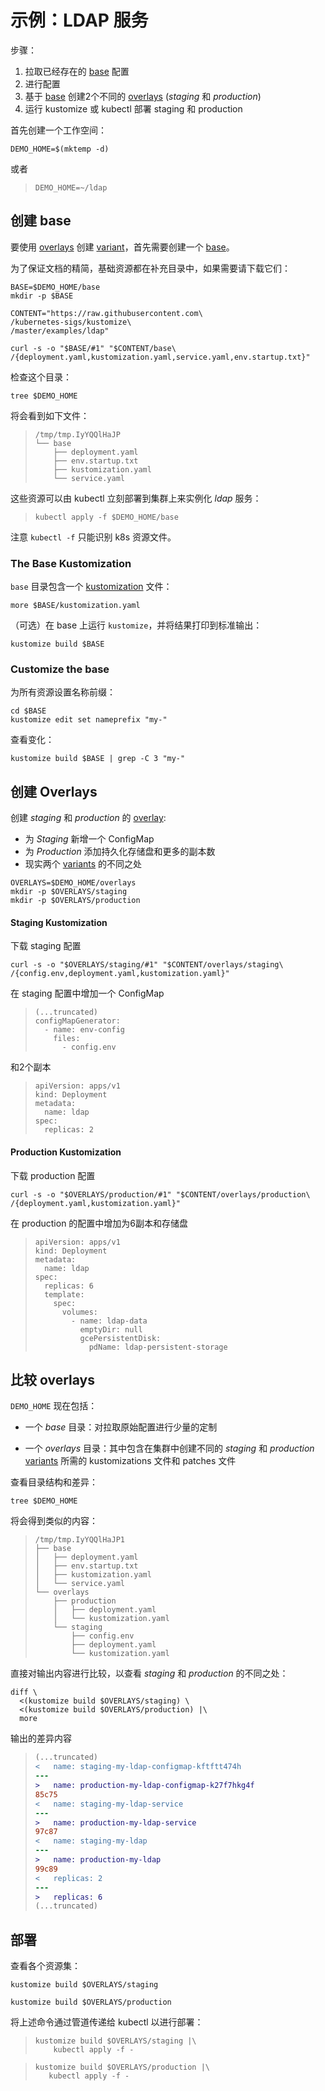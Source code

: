 [base]: ../../docs/glossary.md#base
[gitops]: ../../docs/glossary.md#gitops
[kustomization]: ../../docs/glossary.md#kustomization
[overlay]: ../../docs/glossary.md#overlay
[overlays]: ../../docs/glossary.md#overlay
[variant]: ../../docs/glossary.md#variant
[variants]: ../../docs/glossary.md#variant

# 示例：LDAP 服务

步骤：

 1. 拉取已经存在的 [base] 配置
 2. 进行配置
 3. 基于 [base] 创建2个不同的 [overlays] (_staging_ 和 _production_)
 4. 运行 kustomize 或 kubectl 部署 staging 和 production

首先创建一个工作空间：

<!-- @makeWorkplace @testAgainstLatestRelease -->
```
DEMO_HOME=$(mktemp -d)
```

或者

> ```
> DEMO_HOME=~/ldap
> ```

## 创建 base

要使用 [overlays] 创建 [variant]，首先需要创建一个 [base]。

为了保证文档的精简，基础资源都在补充目录中，如果需要请下载它们：

<!-- @downloadBase @testAgainstLatestRelease -->
```
BASE=$DEMO_HOME/base
mkdir -p $BASE

CONTENT="https://raw.githubusercontent.com\
/kubernetes-sigs/kustomize\
/master/examples/ldap"

curl -s -o "$BASE/#1" "$CONTENT/base\
/{deployment.yaml,kustomization.yaml,service.yaml,env.startup.txt}"
```

检查这个目录：

<!-- @runTree -->
```
tree $DEMO_HOME
```

将会看到如下文件：

> ```
> /tmp/tmp.IyYQQlHaJP
> └── base
>     ├── deployment.yaml
>     ├── env.startup.txt
>     ├── kustomization.yaml
>     └── service.yaml
> ```

这些资源可以由 kubectl 立刻部署到集群上来实例化 _ldap_ 服务：

> ```
> kubectl apply -f $DEMO_HOME/base
> ```

注意 `kubectl -f` 只能识别 k8s 资源文件。

### The Base Kustomization

`base` 目录包含一个 [kustomization] 文件：

<!-- @showKustomization @testAgainstLatestRelease -->
```
more $BASE/kustomization.yaml
```

（可选）在 base 上运行 `kustomize`，并将结果打印到标准输出：

<!-- @buildBase @testAgainstLatestRelease -->
```
kustomize build $BASE
```

### Customize the base

为所有资源设置名称前缀：

<!-- @namePrefix @testAgainstLatestRelease -->
```
cd $BASE
kustomize edit set nameprefix "my-"
```

查看变化：
<!-- @checkNameprefix @testAgainstLatestRelease -->
```
kustomize build $BASE | grep -C 3 "my-"
```

## 创建 Overlays

创建 _staging_ 和 _production_ 的 [overlay]:

 * 为 _Staging_ 新增一个 ConfigMap
 * 为 _Production_ 添加持久化存储盘和更多的副本数
 * 现实两个 [variants] 的不同之处

<!-- @overlayDirectories @testAgainstLatestRelease -->
```
OVERLAYS=$DEMO_HOME/overlays
mkdir -p $OVERLAYS/staging
mkdir -p $OVERLAYS/production
```

#### Staging Kustomization

下载 staging 配置

<!-- @downloadStagingKustomization @testAgainstLatestRelease -->
```
curl -s -o "$OVERLAYS/staging/#1" "$CONTENT/overlays/staging\
/{config.env,deployment.yaml,kustomization.yaml}"
```

在 staging 配置中增加一个 ConfigMap
> ```cat $OVERLAYS/staging/kustomization.yaml
> (...truncated)
> configMapGenerator:
>   - name: env-config
>     files:
>       - config.env
> ```
和2个副本
> ```cat $OVERLAYS/staging/deployment.yaml
> apiVersion: apps/v1
> kind: Deployment
> metadata:
>   name: ldap
> spec:
>   replicas: 2
> ```

#### Production Kustomization

下载 production 配置
<!-- @downloadProductionKustomization @testAgainstLatestRelease -->
```
curl -s -o "$OVERLAYS/production/#1" "$CONTENT/overlays/production\
/{deployment.yaml,kustomization.yaml}"
```

在 production 的配置中增加为6副本和存储盘
> ```cat $OVERLAYS/production/deployment.yaml
> apiVersion: apps/v1
> kind: Deployment
> metadata:
>   name: ldap
> spec:
>   replicas: 6
>   template:
>     spec:
>       volumes:
>         - name: ldap-data
>           emptyDir: null
>           gcePersistentDisk:
>             pdName: ldap-persistent-storage
> ```

## 比较 overlays


`DEMO_HOME` 现在包括：

 * 一个 _base_ 目录：对拉取原始配置进行少量的定制

 * 一个 _overlays_ 目录：其中包含在集群中创建不同的 _staging_ 和 _production_ [variants] 所需的 kustomizations 文件和 patches 文件

查看目录结构和差异：

<!-- @listFiles -->
```
tree $DEMO_HOME
```

将会得到类似的内容：

> ```
> /tmp/tmp.IyYQQlHaJP1
> ├── base
> │   ├── deployment.yaml
> │   ├── env.startup.txt
> │   ├── kustomization.yaml
> │   └── service.yaml
> └── overlays
>     ├── production
>     │   ├── deployment.yaml
>     │   └── kustomization.yaml
>     └── staging
>         ├── config.env
>         ├── deployment.yaml
>         └── kustomization.yaml
> ```

直接对输出内容进行比较，以查看 _staging_ 和 _production_ 的不同之处：

<!-- @compareOutput -->
```
diff \
  <(kustomize build $OVERLAYS/staging) \
  <(kustomize build $OVERLAYS/production) |\
  more
```

输出的差异内容

> ```diff
> (...truncated)
> <   name: staging-my-ldap-configmap-kftftt474h
> ---
> >   name: production-my-ldap-configmap-k27f7hkg4f
> 85c75
> <   name: staging-my-ldap-service
> ---
> >   name: production-my-ldap-service
> 97c87
> <   name: staging-my-ldap
> ---
> >   name: production-my-ldap
> 99c89
> <   replicas: 2
> ---
> >   replicas: 6
> (...truncated)
> ```


## 部署

查看各个资源集：

<!-- @buildStaging @testAgainstLatestRelease -->
```
kustomize build $OVERLAYS/staging
```

<!-- @buildProduction @testAgainstLatestRelease -->
```
kustomize build $OVERLAYS/production
```

将上述命令通过管道传递给 kubectl 以进行部署：

> ```
> kustomize build $OVERLAYS/staging |\
>     kubectl apply -f -
> ```

> ```
> kustomize build $OVERLAYS/production |\
>    kubectl apply -f -
> ```
